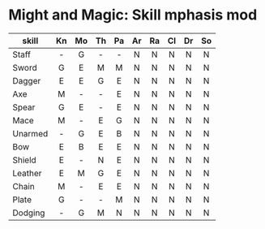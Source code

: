 # Might and Magic: Skill mphasis mod

|skill		|Kn			|Mo			|Th			|Pa			|Ar			|Ra			|Cl			|Dr			|So			|
|----			|:----:	|:----:	|:----:	|:----:	|:----:	|:----:	|:----:	|:----:	|:----:	|
|Staff		|-			|G			|-			|-			|N			|N			|N			|N			|N			|
|Sword		|G			|E			|M			|M			|N			|N			|N			|N			|N			|
|Dagger		|E			|E			|G			|E			|N			|N			|N			|N			|N			|
|Axe			|M			|-			|-			|E			|N			|N			|N			|N			|N			|
|Spear		|G			|E			|-			|E			|N			|N			|N			|N			|N			|
|Mace			|M			|-			|E			|G			|N			|N			|N			|N			|N			|
|Unarmed	|-			|G			|E			|B			|N			|N			|N			|N			|N			|
|Bow			|E			|B			|E			|E			|N			|N			|N			|N			|N			|
|Shield		|E			|-			|N			|E			|N			|N			|N			|N			|N			|
|Leather	|E			|M			|G			|E			|N			|N			|N			|N			|N			|
|Chain		|M			|-			|E			|E			|N			|N			|N			|N			|N			|
|Plate		|G			|-			|-			|M			|N			|N			|N			|N			|N			|
|Dodging	|-			|G			|M			|N			|N			|N			|N			|N			|N			|
